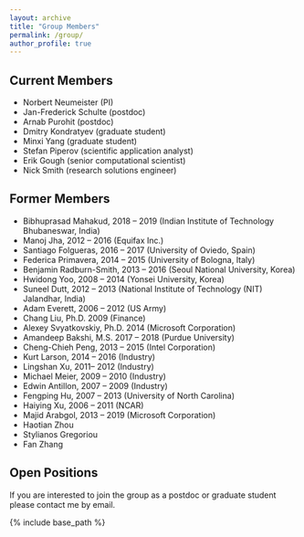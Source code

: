 ```yaml
---
layout: archive
title: "Group Members"
permalink: /group/
author_profile: true
---
```


## Current Members


* Norbert Neumeister (PI)
* Jan-Frederick Schulte (postdoc)
* Arnab Purohit (postdoc)
* Dmitry Kondratyev (graduate student)
* Minxi Yang (graduate student)
* Stefan Piperov (scientific application analyst)
* Erik Gough (senior computational scientist)
* Nick Smith (research solutions engineer)

## Former Members

* Bibhuprasad Mahakud, 2018 – 2019 (Indian Institute of Technology Bhubaneswar, India)
* Manoj Jha, 2012 – 2016 (Equifax Inc.)
* Santiago Folgueras, 2016 – 2017 (University of Oviedo, Spain)
* Federica Primavera, 2014 – 2015 (University of Bologna, Italy)
* Benjamin Radburn-Smith, 2013 – 2016 (Seoul National University, Korea)
* Hwidong Yoo, 2008 – 2014 (Yonsei University, Korea)
* Suneel Dutt, 2012 – 2013 (National Institute of Technology (NIT) Jalandhar, India)
* Adam Everett, 2006 – 2012 (US Army)
* Chang Liu, Ph.D. 2009 (Finance)
* Alexey Svyatkovskiy, Ph.D. 2014 (Microsoft Corporation)
* Amandeep Bakshi, M.S. 2017 – 2018 (Purdue University)
* Cheng-Chieh Peng, 2013 – 2015 (Intel Corporation)
* Kurt Larson, 2014 – 2016 (Industry)
* Lingshan Xu, 2011– 2012 (Industry)
* Michael Meier, 2009 – 2010 (Industry)
* Edwin Antillon, 2007 – 2009 (Industry)
* Fengping Hu, 2007 – 2013 (University of North Carolina)
* Haiying Xu, 2006 – 2011 (NCAR)
* Majid Arabgol, 2013 – 2019 (Microsoft Corporation)
* Haotian Zhou
* Stylianos Gregoriou
* Fan Zhang

## Open Positions
If you are interested to join the group as a postdoc or graduate student please contact me by email.

{% include base_path %}
